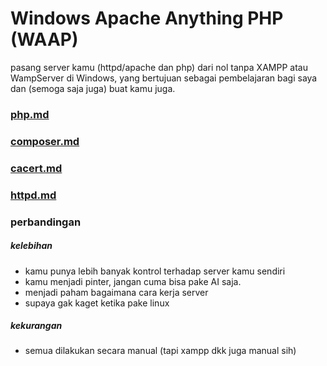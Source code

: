 
# **Windows Apache Anything PHP (WAAP)**

pasang server kamu (httpd/apache dan php) dari nol tanpa XAMPP atau WampServer di Windows,
yang bertujuan sebagai pembelajaran bagi saya dan (semoga saja juga) buat kamu juga.

### [php.md](./php.md)
### [composer.md](./composer.md)
### [cacert.md](./cacert.md)
### [httpd.md](./httpd.md)

### perbandingan

##### kelebihan

- kamu punya lebih banyak kontrol terhadap server kamu sendiri
- kamu menjadi pinter, jangan cuma bisa pake AI saja.
- menjadi paham bagaimana cara kerja server
- supaya gak kaget ketika pake linux

##### kekurangan

- semua dilakukan secara manual (tapi xampp dkk juga manual sih)
